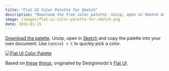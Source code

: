 ```yaml
---
title: "Flat UI Color Palette for Sketch"
description: "Download the free color palette. Unzip, open in Sketch and copy into your own document."
image: /images/flat-ui-color-palette-for-sketch.png
date: 2015-01-15
---
```

[Download the palette](https://github.com/huphtur/Sketch-Flat-UI-Color-Palette/archive/master.zip). Unzip, open in [Sketch](http://bohemiancoding.com/sketch/) and copy the palette into your own document. Use `Control + C` to quickly pick a color.

[![Flat UI Color Palette](/images/flat-ui-color-palette-for-sketch.png)](https://github.com/huphtur/Sketch-Flat-UI-Color-Palette/archive/master.zip)

Based on [these](http://flatuicolors.co) [things](http://flatuicolors.com), originated by Designmodo's [Flat UI](http://designmodo.com/flat/).
